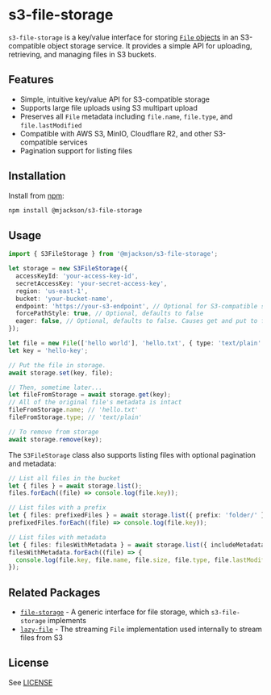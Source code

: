 # s3-file-storage

`s3-file-storage` is a key/value interface for storing [`File` objects](https://developer.mozilla.org/en-US/docs/Web/API/File) in an S3-compatible object storage service. It provides a simple API for uploading, retrieving, and managing files in S3 buckets.

## Features

- Simple, intuitive key/value API for S3-compatible storage
- Supports large file uploads using S3 multipart upload
- Preserves all `File` metadata including `file.name`, `file.type`, and `file.lastModified`
- Compatible with AWS S3, MinIO, Cloudflare R2, and other S3-compatible services
- Pagination support for listing files

## Installation

Install from [npm](https://www.npmjs.com/):

```sh
npm install @mjackson/s3-file-storage
```

## Usage

```ts
import { S3FileStorage } from '@mjackson/s3-file-storage';

let storage = new S3FileStorage({
  accessKeyId: 'your-access-key-id',
  secretAccessKey: 'your-secret-access-key',
  region: 'us-east-1',
  bucket: 'your-bucket-name',
  endpoint: 'https://your-s3-endpoint', // Optional for S3-compatible services
  forcePathStyle: true, // Optional, defaults to false
  eager: false, // Optional, defaults to false. Causes get and put to fetch immediately
});

let file = new File(['hello world'], 'hello.txt', { type: 'text/plain' });
let key = 'hello-key';

// Put the file in storage.
await storage.set(key, file);

// Then, sometime later...
let fileFromStorage = await storage.get(key);
// All of the original file's metadata is intact
fileFromStorage.name; // 'hello.txt'
fileFromStorage.type; // 'text/plain'

// To remove from storage
await storage.remove(key);
```

The `S3FileStorage` class also supports listing files with optional pagination and metadata:

```ts
// List all files in the bucket
let { files } = await storage.list();
files.forEach((file) => console.log(file.key));

// List files with a prefix
let { files: prefixedFiles } = await storage.list({ prefix: 'folder/' });
prefixedFiles.forEach((file) => console.log(file.key));

// List files with metadata
let { files: filesWithMetadata } = await storage.list({ includeMetadata: true });
filesWithMetadata.forEach((file) => {
  console.log(file.key, file.name, file.size, file.type, file.lastModified);
});
```

## Related Packages

- [`file-storage`](https://github.com/mjackson/remix-the-web/tree/main/packages/file-storage) - A generic interface for file storage, which `s3-file-storage` implements
- [`lazy-file`](https://github.com/mjackson/remix-the-web/tree/main/packages/lazy-file) - The streaming `File` implementation used internally to stream files from S3

## License

See [LICENSE](https://github.com/mjackson/remix-the-web/blob/main/LICENSE)